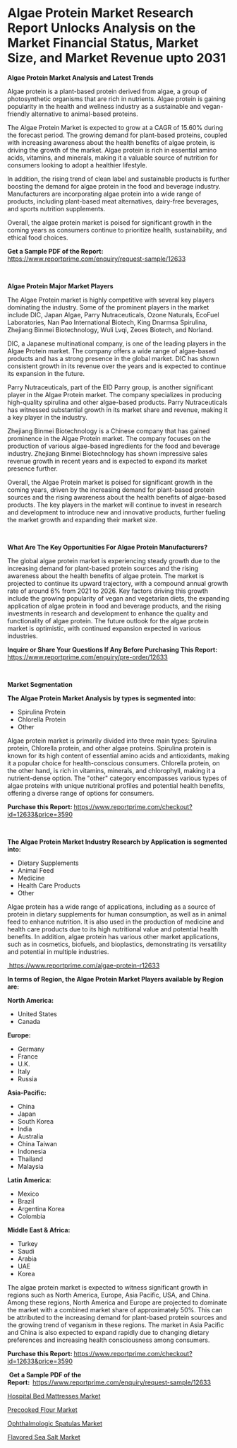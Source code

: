 <p><h1>Algae Protein Market Research Report Unlocks Analysis on the Market Financial Status, Market Size, and Market Revenue upto 2031</h1></p><p><strong>Algae Protein Market Analysis and Latest Trends</strong></p>
<p><p>Algae protein is a plant-based protein derived from algae, a group of photosynthetic organisms that are rich in nutrients. Algae protein is gaining popularity in the health and wellness industry as a sustainable and vegan-friendly alternative to animal-based proteins.</p><p>The Algae Protein Market is expected to grow at a CAGR of 15.60% during the forecast period. The growing demand for plant-based proteins, coupled with increasing awareness about the health benefits of algae protein, is driving the growth of the market. Algae protein is rich in essential amino acids, vitamins, and minerals, making it a valuable source of nutrition for consumers looking to adopt a healthier lifestyle.</p><p>In addition, the rising trend of clean label and sustainable products is further boosting the demand for algae protein in the food and beverage industry. Manufacturers are incorporating algae protein into a wide range of products, including plant-based meat alternatives, dairy-free beverages, and sports nutrition supplements.</p><p>Overall, the algae protein market is poised for significant growth in the coming years as consumers continue to prioritize health, sustainability, and ethical food choices.</p></p>
<p><strong>Get a Sample PDF of the Report:&nbsp;</strong> <a href="https://www.reportprime.com/enquiry/request-sample/12633">https://www.reportprime.com/enquiry/request-sample/12633</a></p>
<p>&nbsp;</p>
<p><strong>Algae Protein Major Market Players</strong></p>
<p><p>The Algae Protein market is highly competitive with several key players dominating the industry. Some of the prominent players in the market include DIC, Japan Algae, Parry Nutraceuticals, Ozone Naturals, EcoFuel Laboratories, Nan Pao International Biotech, King Dnarmsa Spirulina, Zhejiang Binmei Biotechnology, Wuli Lvqi, Zeoes Biotech, and Norland.</p><p>DIC, a Japanese multinational company, is one of the leading players in the Algae Protein market. The company offers a wide range of algae-based products and has a strong presence in the global market. DIC has shown consistent growth in its revenue over the years and is expected to continue its expansion in the future.</p><p>Parry Nutraceuticals, part of the EID Parry group, is another significant player in the Algae Protein market. The company specializes in producing high-quality spirulina and other algae-based products. Parry Nutraceuticals has witnessed substantial growth in its market share and revenue, making it a key player in the industry.</p><p>Zhejiang Binmei Biotechnology is a Chinese company that has gained prominence in the Algae Protein market. The company focuses on the production of various algae-based ingredients for the food and beverage industry. Zhejiang Binmei Biotechnology has shown impressive sales revenue growth in recent years and is expected to expand its market presence further.</p><p>Overall, the Algae Protein market is poised for significant growth in the coming years, driven by the increasing demand for plant-based protein sources and the rising awareness about the health benefits of algae-based products. The key players in the market will continue to invest in research and development to introduce new and innovative products, further fueling the market growth and expanding their market size.</p></p>
<p>&nbsp;</p>
<p><strong>What Are The Key Opportunities For Algae Protein Manufacturers?</strong></p>
<p><p>The global algae protein market is experiencing steady growth due to the increasing demand for plant-based protein sources and the rising awareness about the health benefits of algae protein. The market is projected to continue its upward trajectory, with a compound annual growth rate of around 6% from 2021 to 2026. Key factors driving this growth include the growing popularity of vegan and vegetarian diets, the expanding application of algae protein in food and beverage products, and the rising investments in research and development to enhance the quality and functionality of algae protein. The future outlook for the algae protein market is optimistic, with continued expansion expected in various industries.</p></p>
<p><strong>Inquire or Share Your Questions If Any Before Purchasing This Report:</strong> <a href="https://www.reportprime.com/enquiry/pre-order/12633">https://www.reportprime.com/enquiry/pre-order/12633</a></p>
<p>&nbsp;</p>
<p><strong>Market Segmentation</strong></p>
<p><strong>The Algae Protein Market Analysis by types is segmented into:</strong></p>
<p><ul><li>Spirulina Protein</li><li>Chlorella Protein</li><li>Other</li></ul></p>
<p><p>Algae protein market is primarily divided into three main types: Spirulina protein, Chlorella protein, and other algae proteins. Spirulina protein is known for its high content of essential amino acids and antioxidants, making it a popular choice for health-conscious consumers. Chlorella protein, on the other hand, is rich in vitamins, minerals, and chlorophyll, making it a nutrient-dense option. The "other" category encompasses various types of algae proteins with unique nutritional profiles and potential health benefits, offering a diverse range of options for consumers.</p></p>
<p><strong>Purchase this Report:&nbsp;</strong><a href="https://www.reportprime.com/checkout?id=12633&price=3590">https://www.reportprime.com/checkout?id=12633&price=3590</a></p>
<p>&nbsp;</p>
<p><strong>The Algae Protein Market Industry Research by Application is segmented into:</strong></p>
<p><ul><li>Dietary Supplements</li><li>Animal Feed</li><li>Medicine</li><li>Health Care Products</li><li>Other</li></ul></p>
<p><p>Algae protein has a wide range of applications, including as a source of protein in dietary supplements for human consumption, as well as in animal feed to enhance nutrition. It is also used in the production of medicine and health care products due to its high nutritional value and potential health benefits. In addition, algae protein has various other market applications, such as in cosmetics, biofuels, and bioplastics, demonstrating its versatility and potential in multiple industries.</p></p>
<p><a href="https://www.reportprime.com/algae-protein-r12633">&nbsp;https://www.reportprime.com/algae-protein-r12633</a></p>
<p><strong>In terms of Region, the Algae Protein Market Players available by Region are:</strong></p>
<p>
    <p> <strong> North America: </strong>
        <ul>
            <li>United States</li>
            <li>Canada</li>
        </ul>
        </p> 
    <p> <strong> Europe: </strong>
        <ul>
            <li>Germany</li>
            <li>France</li>
            <li>U.K.</li>
            <li>Italy</li>
            <li>Russia</li>
        </ul>
        </p> 
    <p> <strong> Asia-Pacific: </strong>
        <ul>
            <li>China</li>
            <li>Japan</li>
            <li>South Korea</li>
            <li>India</li>
            <li>Australia</li>
            <li>China Taiwan</li>
            <li>Indonesia</li>
            <li>Thailand</li>
            <li>Malaysia</li>
        </ul>
        </p> 
    <p> <strong> Latin America: </strong>
        <ul>
            <li>Mexico</li>
            <li>Brazil</li>
            <li>Argentina Korea</li>
            <li>Colombia</li>
        </ul>
        </p> 
    <p> <strong> Middle East & Africa: </strong>
        <ul>
            <li>Turkey</li>
            <li>Saudi</li>
            <li>Arabia</li>
            <li>UAE</li>
            <li>Korea</li>
        </ul>
    </p>
    </p>
<p><p>The algae protein market is expected to witness significant growth in regions such as North America, Europe, Asia Pacific, USA, and China. Among these regions, North America and Europe are projected to dominate the market with a combined market share of approximately 50%. This can be attributed to the increasing demand for plant-based protein sources and the growing trend of veganism in these regions. The market in Asia Pacific and China is also expected to expand rapidly due to changing dietary preferences and increasing health consciousness among consumers.</p></p>
<p><strong>Purchase this Report: </strong><a href="https://www.reportprime.com/checkout?id=12633&price=3590">https://www.reportprime.com/checkout?id=12633&price=3590</a></p>
<p>&nbsp;<strong>Get a Sample PDF of the Report:&nbsp;&nbsp;</strong><a href="https://www.reportprime.com/enquiry/request-sample/12633">https://www.reportprime.com/enquiry/request-sample/12633</a></p>
<p><strong></strong></p>
<p><p><a href="https://issuu.com/reportprime-2/docs/hospital-bed-mattresses-market-size-2030.pptx">Hospital Bed Mattresses Market</a></p><p><a href="https://github.com/nusratjahan12006/Market-Research-Report-List-1/blob/main/precooked-flour-market.md">Precooked Flour Market</a></p><p><a href="https://issuu.com/reportprime-2/docs/ophthalmologic-spatulas-market-size-2030.pptx">Ophthalmologic Spatulas Market</a></p><p><a href="https://github.com/JameTravis/Market-Research-Report-List-6/blob/main/flavored-sea-salt-market.md">Flavored Sea Salt Market</a></p></p>